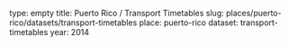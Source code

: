 type: empty
title: Puerto Rico / Transport Timetables
slug: places/puerto-rico/datasets/transport-timetables
place: puerto-rico
dataset: transport-timetables
year: 2014
